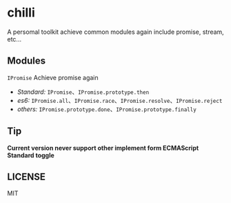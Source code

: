 # chilli

A persomal toolkit achieve common modules again include promise, stream, etc...

## Modules

`IPromise` Achieve promise again

- *Standard:* `IPromise`、`IPromise.prototype.then`
- *es6:* `IPromise.all`、`IPromise.race`、`IPromise.resolve`、`IPromise.reject`
- *others:* `IPromise.prototype.done`、`IPromise.prototype.finally`

## Tip

**Current version never support other implement form ECMAScript Standard toggle**

## LICENSE

MIT




